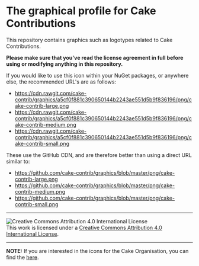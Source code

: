 # The graphical profile for Cake Contributions

This repository contains graphics such as logotypes related to Cake Contributions.

**Please make sure that you've read the license agreement in full before using or modifying anything in this repository.**

If you would like to use this icon within your NuGet packages, or anywhere else, the recommended URL's are as follows:

* https://cdn.rawgit.com/cake-contrib/graphics/a5cf0f881c390650144b2243ae551d5b9f836196/png/cake-contrib-large.png
* https://cdn.rawgit.com/cake-contrib/graphics/a5cf0f881c390650144b2243ae551d5b9f836196/png/cake-contrib-medium.png
* https://cdn.rawgit.com/cake-contrib/graphics/a5cf0f881c390650144b2243ae551d5b9f836196/png/cake-contrib-small.png

These use the GitHub CDN, and are therefore better than using a direct URL similar to:

* https://github.com/cake-contrib/graphics/blob/master/png/cake-contrib-large.png
* https://github.com/cake-contrib/graphics/blob/master/png/cake-contrib-medium.png
* https://github.com/cake-contrib/graphics/blob/master/png/cake-contrib-small.png

---

![Creative Commons Attribution 4.0 International License](https://i.creativecommons.org/l/by/4.0/88x31.png)  
This work is licensed under a [Creative Commons Attribution 4.0 International License](http://creativecommons.org/licenses/by/4.0/).

---

**NOTE:** If you are interested in the icons for the Cake Organisation, you can find the [here](https://github.com/cake-build/graphics).
